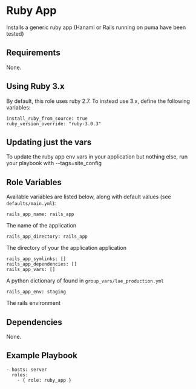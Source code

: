 # Ruby App

Installs a generic ruby app (Hanami or Rails running on puma have been tested)

## Requirements

None.

## Using Ruby 3.x

By default, this role uses ruby 2.7. To instead use 3.x, define the following variables:

```
install_ruby_from_source: true
ruby_version_override: "ruby-3.0.3"
```

## Updating just the vars

To update the ruby app env vars in your application but nothing else, run your
playbook with --tags=site_config

## Role Variables

Available variables are listed below, along with default values (see `defaults/main.yml`):

    rails_app_name: rails_app

The name of the application

    rails_app_directory: rails_app

The directory of your the application application

    rails_app_symlinks: []
    rails_app_dependencies: []
    rails_app_vars: []

A python dictionary of found in `group_vars/lae_production.yml`

    rails_app_env: staging

The rails environment

## Dependencies

None.

## Example Playbook

    - hosts: server
      roles:
        - { role: ruby_app }

